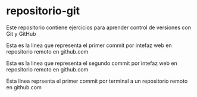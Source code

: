 # repositorio-git
Este repositorio contiene ejercicios  para aprender control de versiones  con Git y GitHub

Esta es la linea que representa el primer commit por intefaz web en repositorio remoto en github.com

Esta es la linea que representa el segundo commit por intefaz web en repositorio remoto en github.com

Esta linea reprsenta el primer commit por terminal a un repositorio remoto en github.com
